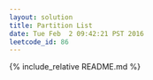 ```yaml
---
layout: solution
title: Partition List
date: Tue Feb  2 09:42:21 PST 2016
leetcode_id: 86
---
```

{% include_relative README.md %}
